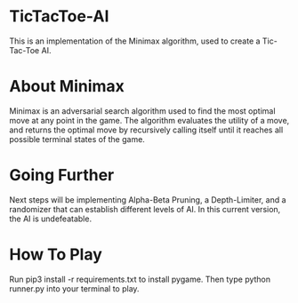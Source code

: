 # TicTacToe-AI
This is an implementation of the Minimax algorithm, used to create a Tic-Tac-Toe AI.

# About Minimax
Minimax is an adversarial search algorithm used to find the most optimal move at any point in the game. The algorithm evaluates the utility of a move, and returns the optimal move by recursively calling itself until it reaches all possible terminal states of the game.

# Going Further
Next steps will be implementing Alpha-Beta Pruning, a Depth-Limiter, and a randomizer that can establish different levels of AI. In this current version, the AI is undefeatable.

# How To Play
Run pip3 install -r requirements.txt to install pygame. Then type python runner.py into your terminal to play.